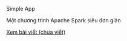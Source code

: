 Simple App 

Một chương trình Apache Spark siêu đơn giản 

[Xem bài viết (chưa viết)](https://blog.thaithien.me/)
